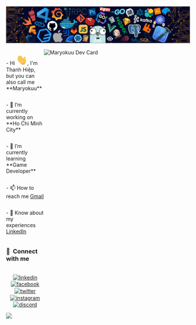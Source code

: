 <p align="center"><img src="https://raw.githubusercontent.com/KevinPatel04/KevinPatel04/master/header.png"></p>

<a target="_blank" href="https://app.daily.dev/Maryokuu"><img align="right" src="https://github.com/Maryokuu/Maryokuu/blob/main/devcard.svg" width="400" alt="Maryokuu Dev Card"/></a>

<div style="display: flex; align-items: center; justify-content: center; flex-direction: column;">
  <p>- Hi <img src="https://raw.githubusercontent.com/KevinPatel04/KevinPatel04/master/Hi.gif" width="30px"/>, I'm Thanh Hiệp, but you can also call me **Maryokuu**</p>
  <p>- 🔭 I’m currently working on **Ho Chi Minh City**</p>
  <p>- 🌱 I’m currently learning **Game Developer**</p>
  <p>- 📫 How to reach me <a href="mailto:hieptt.2003@gmail.com">Gmail</a></p>
  <p>- 📄 Know about my experiences <a target="_blank" href="https://www.linkedin.com/in/tranthiep2912003/">Linkedln</a></p>

  ### :link: &nbsp;Connect with me
  <p align="center">
    <a target="blank" href=""><img align="center" src="https://i.imgur.com/AkmLjRg.png" alt="linkedin" height="100" width="100"/></a>
    <a target="blank" href=""><img align="center" src="https://i.imgur.com/x87rTgJ.png" alt="facebook" height="100" width="100"/></a>
    <a target="blank" href=""><img align="center" src="https://i.imgur.com/FjmOo1p.png" alt="twitter" height="100" width="100"/></a>
    <a target="blank" href=""><img align="center" src="https://i.imgur.com/86yOsMy.png" alt="instagram" height="100" width="100"/></a>
    <a target="blank" href=""><img align="center" src="https://i.imgur.com/d2RspbO.png" alt="discord" height="100" width="100"/></a>
  </p>
</div>

<img src="https://user-images.githubusercontent.com/73097560/115834477-dbab4500-a447-11eb-908a-139a6edaec5c.gif">
